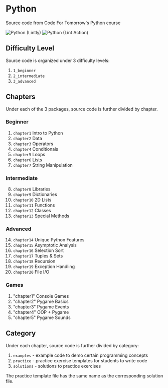 # Python
Source code from Code For Tomorrow's Python course

![Python (Lintly)](https://github.com/code-for-tomorrow/python/workflows/Python%20(Lintly)/badge.svg)
![Python (Lint Action)](https://github.com/code-for-tomorrow/python/workflows/Python%20(Lint%20Action)/badge.svg)

## Difficulty Level
Source code is organized under 3 difficulty levels:
1. `1_beginner`
2. `2_intermediate`
3. `3_advanced`

## Chapters
Under each of the 3 packages, source code is further divided by chapter.
### Beginner
1. `chapter1` Intro to Python
2. `chapter2` Data
3. `chapter3` Operators
4. `chapter4` Conditionals
5. `chapter5` Loops
6. `chapter6` Lists
7. `chapter7` String Manipulation

### Intermediate
8. `chapter8` Libraries
9. `chapter9` Dictionaries
10. `chapter10` 2D Lists
11. `chapter11` Functions
12. `chapter12` Classes
13. `chapter13` Special Methods

### Advanced
14. `chapter14` Unique Python Features
15. `chapter15` Asymptotic Analysis
16. `chapter16` Selection Sort
17. `chapter17` Tuples & Sets
18. `chapter18` Recursion
19. `chapter19` Exception Handling
20. `chapter20` File I/O

### Games
1. "chapter1" Console Games
2. "chapter2" Pygame Basics
3. "chapter3" Pygame Events
4. "chapter4" OOP + Pygame
5. "chapter5" Pygame Sounds

## Category
Under each chapter, source code is further divided by category:
1. `examples` - example code to demo certain programming concepts
2. `practice` - practice exercise templates for students to write code
3. `solutions` - solutions to practice exercises

The practice template file has the same name as the corresponding solution file.
